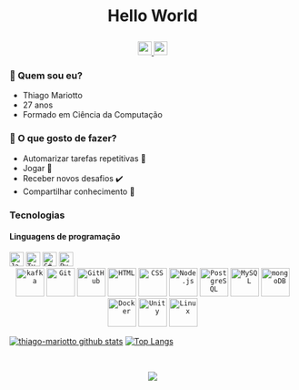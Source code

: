 # <p align=center>Hello World</p>
<p align=center>
  <a href="https://github.com/thiago-mariotto" target="_blank">
    <img src="https://cdn.iconscout.com/icon/free/png-506/github-108-438008.png" width="24px" height="24px">
  </a> 
  <a href="https://www.linkedin.com/in/thiagomariotto/" target="_blank">
    <img src="https://i.ibb.co/Kx2GSrT/linkedin.png" width="24px" height="24px">
  </a> 
</p>



### 🔭 Quem sou eu?
  - Thiago Mariotto
  - 27 anos
  - Formado em Ciência da Computação


### 🤔 O que gosto de fazer?
  - Automarizar tarefas repetitivas 🔁
  - Jogar 🔌
  - Receber novos desafios ✔️
  - Compartilhar conhecimento 🧮

### Tecnologias

#### Linguagens de programação

<div >
	<code><img width="25" src="https://user-images.githubusercontent.com/25181517/117447155-6a868a00-af3d-11eb-9cfe-245df15c9f3f.png" alt="JavaScript" title="JavaScript"/></code>
	<code><img width="25" src="https://user-images.githubusercontent.com/25181517/183890598-19a0ac2d-e88a-4005-a8df-1ee36782fde1.png" alt="TypeScript" title="TypeScript"/></code>
	<code><img width="25" src="https://user-images.githubusercontent.com/25181517/121405384-444d7300-c95d-11eb-959f-913020d3bf90.png" alt="C#" title="C#"/></code>
	<code><img width="25" src="https://user-images.githubusercontent.com/25181517/183423507-c056a6f9-1ba8-4312-a350-19bcbc5a8697.png" alt="Python" title="Python"/></code>
</div>


<div align="center">
	<code><img width="50" src="https://user-images.githubusercontent.com/50181517/192107004-2d2fff80-d207-4916-8a3e-150fee5ee495.png" alt="kafka" title="kafka"/></code>
	<code><img width="50" src="https://user-images.githubusercontent.com/50181517/192108372-f71d70ac-7ae6-4c0d-8395-51d8870c2ef0.png" alt="Git" title="Git"/></code>
	<code><img width="50" src="https://user-images.githubusercontent.com/50181517/192108374-8da61ba1-99ec-41d7-80b8-fb2f7c0a4948.png" alt="GitHub" title="GitHub"/></code>
	<code><img width="50" src="https://user-images.githubusercontent.com/50181517/192158954-f88b5814-d510-4564-b285-dff7d6500dad.png" alt="HTML" title="HTML"/></code>
	<code><img width="50" src="https://user-images.githubusercontent.com/50181517/183898674-75a4a1b1-f960-4ea9-abcb-637170a00a75.png" alt="CSS" title="CSS"/></code>
	<code><img width="50" src="https://user-images.githubusercontent.com/50181517/183568594-85e280a7-0d7e-4d1a-9028-c8c2209e073c.png" alt="Node.js" title="Node.js"/></code>
	<code><img width="50" src="https://user-images.githubusercontent.com/50181517/117208750-bfb78500-adf5-11eb-97bb-09072b6bedfc.png" alt="PostgreSQL" title="PostgreSQL"/></code>
	<code><img width="50" src="https://user-images.githubusercontent.com/50181517/183896128-ec99105a-ec1a-4d85-b08b-1aa1620b2046.png" alt="MySQL" title="MySQL"/></code>
	<code><img width="50" src="https://user-images.githubusercontent.com/50181517/182884177-d48a8579-2cd0-447a-b9a6-ffc7cb05060e.png" alt="mongoDB" title="mongoDB"/></code>
	<code><img width="50" src="https://user-images.githubusercontent.com/50181517/117207350-263ba280-adf4-11eb-9b97-0ac5b50bc3be.png" alt="Docker" title="Docker"/></code>
	<code><img width="50" src="https://user-images.githubusercontent.com/50181517/193427941-9437dbbe-376f-50dc-9573-0ef5c02a26a7.png" alt="Unity" title="Unity"/></code>
	<code><img width="50" src="https://github.com/marwin1991/profile-technology-icons/assets/76662862/2481dc48-be6b-4ebb-9e8c-3b957efe69fa" alt="Linux" title="Linux"/></code>
</div>


[![thiago-mariotto github stats](https://github-readme-stats.vercel.app/api?username=thiago-mariotto&count_private=true&hide=issues&show_icons=true&title_color=007ec6&icon_color=007ec6&line_height=24)](https://github.com/thiago-mariotto)
[![Top Langs](https://github-readme-stats.vercel.app/api/top-langs/?username=thiago-mariotto&layout=compact&langs_count=6&hide=php&title_color=007ec6&icon_color=007ec6)](https://profile.codersrank.io/user/github.com/thiago-mariotto/)

<br>
<p align=center>
  <a href="https://github.com/thiago-mariotto" target="_blank">
    <img src="https://media.giphy.com/media/d8KefZiJ2ae0VMAmsi/giphy.gif">
</p>
